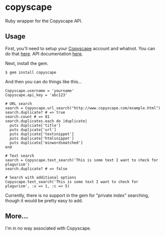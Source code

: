 copyscape
=========

Ruby wrapper for the Copyscape API.


Usage
-----

First, you'll need to setup your [Copyscape](http://www.copyscape.com/) account and whatnot.  You can do
that [here](http://www.copyscape.com/signup.php?pro=1&o=f).
API documentation [here](http://www.copyscape.com/apiconfigure.php).

Next, install the gem.

    $ gem install copyscape

And then you can do things like this...

    Copyscape.username = 'yourname'
    Copyscape.api_key = 'abc123'
    
    # URL search
    search = Copyscape.url_search("http://www.copyscape.com/example.html")
    search.duplicate? # => true
    search.count # => 81
    search.duplicates.each do |duplicate|
      puts duplciate['title']
      puts duplicate['url']
      puts duplicate['textsnippet']
      puts duplicate['htmlsnippet']
      puts duplicate['minwordsmatched']
    end
    
    # Text search
    search = Copyscape.text_search('This is some text I want to check for plagurism')
    search.duplicate? # => false

    # Search with additional options
    Copyscape.text_search('This is some text I want to check for plagurism', :x => 1, :c => 5)
    
    
Currently, there is no support in the gem for "private index" searching, though
it would be pretty easy to add.

    
More...
-------

I'm in no way associated with Copyscape.

